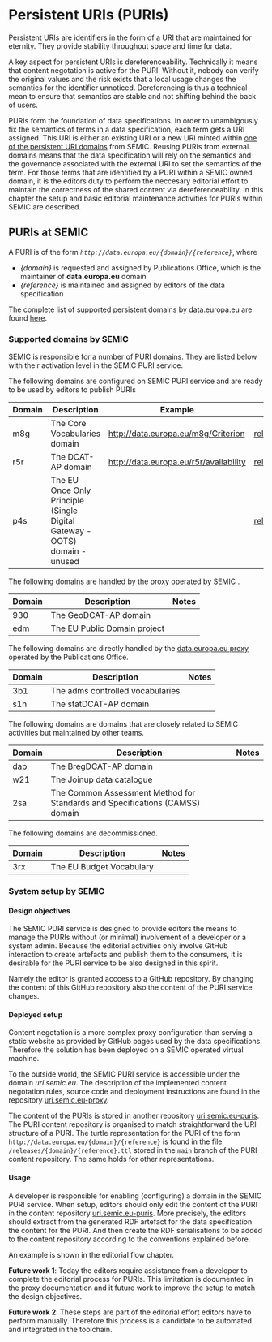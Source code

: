 # Persistent URIs (PURIs)

Persistent URIs are identifiers in the form of a URI that are maintained for eternity. 
They provide stability throughout space and time for data.

A key aspect for persistent URIs is dereferenceability.
Technically it means that content negotation is active for the PURI.
Without it, nobody can verify the original values and the risk exists that a local usage changes the semantics for the identifier unnoticed.
Dereferencing is thus a technical mean to ensure that semantics are stable and not shifting behind the back of users.

PURIs form the foundation of data specifications. 
In order to unambigously fix the semantics of terms in a data specification, each term gets a URI assigned.
This URI is either an existing URI or a new URI minted within [one of the persistent URI domains](#supported-domains-by-semic) from SEMIC.
Reusing PURIs from external domains means that the data specification will rely on the semantics and the governance associated with the external URI to set the semantics of the term.
For those terms that are identified by a PURI within a SEMIC owned domain, it is the editors duty to perform the neccesary editorial effort to maintain the correctness of the shared content via dereferenceability.
In this chapter the setup and basic editorial maintenance activities for PURIs within SEMIC are described.


## PURIs at SEMIC

A PURI is of the form *`http://data.europa.eu/{domain}/{reference}`*, where 

 - *{domain}* is requested and assigned by Publications Office, which is the maintainer of **data.europa.eu** domain
 - *{reference}* is maintained and assigned by editors of the data specification

The complete list of supported persistent domains by data.europa.eu are found [here](https://data.europa.eu/URI.html).

### Supported domains by SEMIC
SEMIC is responsible for a number of PURI domains. 
They are listed below with their activation level in the SEMIC PURI service.


The following domains are configured on SEMIC PURI service and are ready to be used by editors to publish PURIs 

|Domain|Description|Example|Content|
|---|---|---|---|
|m8g| The Core Vocabularies domain | http://data.europa.eu/m8g/Criterion | [releases/m8g](https://github.com/SEMICeu/uri.semic.eu-puris/tree/main/releases/m8g) |
|r5r| The DCAT-AP domain | http://data.europa.eu/r5r/availability | [releases/r5r](https://github.com/SEMICeu/uri.semic.eu-puris/tree/main/releases/r5r) |
|p4s| The EU Once Only Principle (Single Digital Gateway - OOTS) domain - unused | | [releases/p4s](https://github.com/SEMICeu/uri.semic.eu-puris/tree/main/releases/p4s) |

The following domains are handled by the [proxy](https://github.com/SEMICeu/uri.semic.eu-proxy) operated by SEMIC .

|Domain|Description| Notes |
| --- | --- | --- | 
|930| The GeoDCAT-AP domain | | 
|edm| The EU Public Domain project  | |

The following domains are directly handled by the [data.europa.eu proxy](http://data.europa.eu) operated by the Publications Office.

|Domain|Description| Notes |
| --- | --- | --- | 
|3b1| The adms controlled vocabularies | |
|s1n| The statDCAT-AP domain | | 

The following domains are domains that are closely related to SEMIC activities but maintained by other teams.

|Domain|Description| Notes |
| --- | --- | --- | 
|dap| The BregDCAT-AP domain | |
|w21| The Joinup data catalogue | |
|2sa| The Common Assessment Method for Standards and Specifications (CAMSS) domain | |


The following domains are decommissioned.

|Domain|Description| Notes |
| --- | --- | --- | 
| 3rx | The EU Budget Vocabulary | |


### System setup by SEMIC

#### Design objectives

The SEMIC PURI service is designed to provide editors the means to manage the PURIs without (or minimal) involvement of a developer or a system admin.
Because the editorial activities only involve GitHub interaction to create artefacts and publish them to the consumers, it is desirable for the PURI service to be also designed in this spirit.

Namely the editor is granted acccess to a GitHub repository. 
By changing the content of this GitHub repository also the content of the PURI service changes.



#### Deployed setup

Content negotation is a more complex proxy configuration than serving a static website as provided by GitHub pages used by the data specifications.
Therefore the solution has been deployed on a SEMIC operated virtual machine. 

To the outside world, the SEMIC PURI service is accessible under the domain *uri.semic.eu*.
The description of the implemented content negotation rules, source code and deployment instructions are found in the repository [uri.semic.eu-proxy](https://github.com/SEMICeu/uri.semic.eu-proxy). 

The content of the PURIs is stored in another repository [uri.semic.eu-puris](https://github.com/SEMICeu/uri.semic.eu-puris). 
The PURI content repository is organised to match straightforward the URI structure of a PURI.
The turtle representation for the PURI of the form `http://data.europa.eu/{domain}/{reference}` is found in the file `/releases/{domain}/{reference}.ttl` stored in the `main` branch of the PURI content repository.
The same holds for other representations.


#### Usage 

A developer is responsible for enabling (configuring) a domain in the SEMIC PURI service. 
When setup, editors should only edit the content of the PURI in the content repository [uri.semic.eu-puris](https://github.com/SEMICeu/uri.semic.eu-puris). 
More precisely, the editors should extract from the generated RDF artefact for the data specification the content for the PURI.
And then create the RDF serialisations to be added to the content repository according to the conventions explained before.

An example is shown in the editorial flow chapter.


**Future work 1**: Today the editors require assistance from a developer to complete the editorial process for PURIs.
This limitation is documented in the proxy documentation and it future work to improve the setup to match the design objectives.


**Future work 2**: These steps are part of the editorial effort editors have to perform manually.
Therefore this process is a candidate to be automated and integrated in the toolchain.









